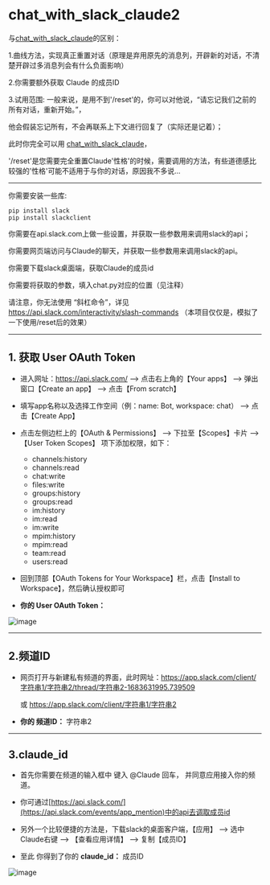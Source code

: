 # chat_with_slack_claude2

与[chat_with_slack_claude](https://github.com/fffnower/chat_with_slack_claude)的区别：

1.曲线方法，实现真正重置对话（原理是弃用原先的消息列，开辟新的对话，不清楚开辟过多消息列会有什么负面影响）

2.你需要额外获取 Claude 的成员ID

3.试用范围: 一般来说，是用不到'/reset'的，你可以对他说，“请忘记我们之前的所有对话，重新开始。”，

他会假装忘记所有，不会再联系上下文进行回复了（实际还是记着）；

此时你完全可以用 [chat_with_slack_claude](https://github.com/fffnower/chat_with_slack_claude)，

'/reset'是您需要完全重置Claude'性格'的时候，需要调用的方法，有些道德感比较强的'性格'可能不适用于与你的对话，原因我不多说...

---

你需要安装一些库:

```
pip install slack
pip install slackclient
```

你需要在api.slack.com上做一些设置，并获取一些参数用来调用slack的api；

你需要网页端访问与Claude的聊天，并获取一些参数用来调用slack的api。

你需要下载slack桌面端，获取Claude的成员id

你需要将获取的参数，填入chat.py对应的位置（见注释）

请注意，你无法使用 “斜杠命令”，详见 https://api.slack.com/interactivity/slash-commands （本项目仅仅是，模拟了一下使用/reset后的效果）

---

## 1. 获取 User OAuth Token

- 进入网址：https://api.slack.com/ --> 点击右上角的【Your apps】 --> 弹出窗口【Create an app】 --> 点击【From scratch】

- 填写app名称以及选择工作空间（例：name: Bot, workspace: chat） --> 点击【Create App】

- 点击左侧边栏上的【OAuth & Permissions】 --> 下拉至【Scopes】卡片 --> 【User Token Scopes】 项下添加权限，如下：

  - channels:history
  - channels:read
  - chat:write
  - files:write
  - groups:history
  - groups:read
  - im:history
  - im:read
  - im:write
  - mpim:history
  - mpim:read
  - team:read
  - users:read

- 回到顶部【OAuth Tokens for Your Workspace】栏，点击【Install to Workspace】，然后确认授权即可

- **你的 User OAuth Token：** 

![image](https://user-images.githubusercontent.com/32289652/236893002-4ab20f60-4db8-4964-a6ce-cb5943c27c33.png)

---

## 2.频道ID

- 网页打开与新建私有频道的界面，此时网址：https://app.slack.com/client/字符串1/字符串2/thread/字符串2-1683631995.739509 

  或 https://app.slack.com/client/字符串1/字符串2

- **你的 频道ID：** 字符串2

---

## 3.claude_id

- 首先你需要在频道的输入框中 键入 @Claude 回车， 并同意应用接入你的频道。

- 你可通过[https://api.slack.com/](https://api.slack.com/events/app_mention)中的api去调取成员id

- 另外一个比较便捷的方法是，下载slack的桌面客户端，【应用】 --> 选中Claude右键 --> 【查看应用详情】 --> 复制【成员ID】

- 至此 你得到了你的 **claude_id：** 成员ID

![image](https://github.com/fffnower/chat_with_slack_claude2/assets/32289652/c71828f5-c87b-47a2-96c8-7efa266ff838)

